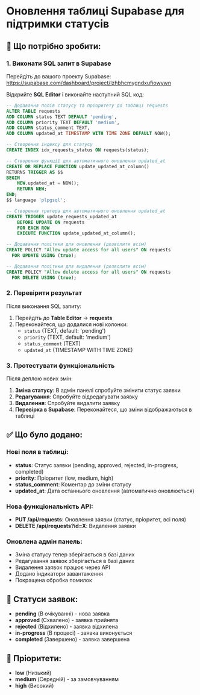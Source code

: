 # Оновлення таблиці Supabase для підтримки статусів

## 🔧 Що потрібно зробити:

### 1. Виконати SQL запит в Supabase

Перейдіть до вашого проекту Supabase: https://supabase.com/dashboard/project/lzhbhcmygndxufiowywn

Відкрийте **SQL Editor** і виконайте наступний SQL код:

```sql
-- Додавання полів статусу та пріоритету до таблиці requests
ALTER TABLE requests 
ADD COLUMN status TEXT DEFAULT 'pending',
ADD COLUMN priority TEXT DEFAULT 'medium',
ADD COLUMN status_comment TEXT,
ADD COLUMN updated_at TIMESTAMP WITH TIME ZONE DEFAULT NOW();

-- Створення індексу для статусу
CREATE INDEX idx_requests_status ON requests(status);

-- Створення функції для автоматичного оновлення updated_at
CREATE OR REPLACE FUNCTION update_updated_at_column()
RETURNS TRIGGER AS $$
BEGIN
    NEW.updated_at = NOW();
    RETURN NEW;
END;
$$ language 'plpgsql';

-- Створення тригера для автоматичного оновлення updated_at
CREATE TRIGGER update_requests_updated_at 
    BEFORE UPDATE ON requests 
    FOR EACH ROW 
    EXECUTE FUNCTION update_updated_at_column();

-- Додавання політики для оновлення (дозволити всім)
CREATE POLICY "Allow update access for all users" ON requests
  FOR UPDATE USING (true);

-- Додавання політики для видалення (дозволити всім)
CREATE POLICY "Allow delete access for all users" ON requests
  FOR DELETE USING (true);
```

### 2. Перевірити результат

Після виконання SQL запиту:

1. Перейдіть до **Table Editor** → **requests**
2. Переконайтеся, що додалися нові колонки:
   - `status` (TEXT, default: 'pending')
   - `priority` (TEXT, default: 'medium') 
   - `status_comment` (TEXT)
   - `updated_at` (TIMESTAMP WITH TIME ZONE)

### 3. Протестувати функціональність

Після деплою нових змін:

1. **Зміна статусу**: В адмін панелі спробуйте змінити статус заявки
2. **Редагування**: Спробуйте відредагувати заявку
3. **Видалення**: Спробуйте видалити заявку
4. **Перевірка в Supabase**: Переконайтеся, що зміни відображаються в таблиці

## ✅ Що було додано:

### Нові поля в таблиці:
- **status**: Статус заявки (pending, approved, rejected, in-progress, completed)
- **priority**: Пріоритет (low, medium, high)
- **status_comment**: Коментар до зміни статусу
- **updated_at**: Дата останнього оновлення (автоматично оновлюється)

### Нова функціональність API:
- **PUT /api/requests**: Оновлення заявки (статус, пріоритет, всі поля)
- **DELETE /api/requests?id=X**: Видалення заявки

### Оновлена адмін панель:
- Зміна статусу тепер зберігається в базі даних
- Редагування заявок зберігається в базі даних  
- Видалення заявок працює через API
- Додано індикатори завантаження
- Покращена обробка помилок

## 🎯 Статуси заявок:

- **pending** (В очікуванні) - нова заявка
- **approved** (Схвалено) - заявка прийнята
- **rejected** (Відхилено) - заявка відхилена
- **in-progress** (В процесі) - заявка виконується
- **completed** (Завершено) - заявка завершена

## 🔄 Пріоритети:

- **low** (Низький)
- **medium** (Середній) - за замовчуванням
- **high** (Високий) 